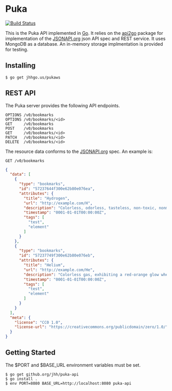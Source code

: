 # Puka

[![Build Status](https://travis-ci.org/jhh/puka-api.svg?branch=master)](https://travis-ci.org/jhh/puka-api)

This is the Puka API implemented in [Go][golang]. It relies on the
[api2go][api2go] package for implementation of the [JSONAPI.org][jsonapi] json
API spec and REST service. It uses MongoDB as a database. An in-memory storage
implmentation is provided for testing.

## Installing

```
$ go get jhhgo.us/pukaws
```

## REST API
The Puka server provides the following API endpoints.

```
OPTIONS /v0/bookmarks
OPTIONS /v0/bookmarks/<id>
GET     /v0/bookmarks
POST    /v0/bookmarks
GET     /v0/bookmarks/<id>
PATCH   /v0/bookmarks/<id>
DELETE  /v0/bookmarks/<id>
```

The resource data conforms to the [JSONAPI.org][jsonapi] spec. An example is:

```
GET /v0/bookmarks
```

```json
{
  "data": [
    {
      "type": "bookmarks",
      "id": "57237644f300e62b80e076ea",
      "attributes": {
        "title": "Hydrogen",
        "url": "http://example.com/H",
        "description": "Colorless, odorless, tasteless, non-toxic, nonmetallic, highly combustible diatomic gas.",
        "timestamp": "0001-01-01T00:00:00Z",
        "tags": [
          "test",
          "element"
        ]
      }
    },
    {
      "type": "bookmarks",
      "id": "57237749f300e62b80e076eb",
      "attributes": {
        "title": "Helium",
        "url": "http://example.com/He",
        "description": "Colorless gas, exhibiting a red-orange glow when placed in a high-voltage electric field.",
        "timestamp": "0001-01-01T00:00:00Z",
        "tags": [
          "test",
          "element"
        ]
      }
    }
  ],
  "meta": {
    "license": "CC0 1.0",
    "license-url": "https://creativecommons.org/publicdomain/zero/1.0/"
  }
}
```

## Getting Started

The $PORT and $BASE_URL environment variables must be set.

```
$ go get github.org/jhh/puka-api
$ go install .
$ env PORT=8080 BASE_URL=http://localhost:8080 puka-api
```

[golang]: https://golang.org/
[api2go]: https://github.com/manyminds/api2go
[jsonapi]: http://jsonapi.org/
